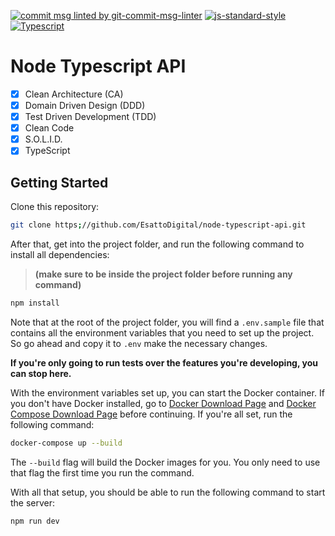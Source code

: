 [![commit msg linted by git-commit-msg-linter](https://badgen.net/badge/git-commit-msg-linter/3.0.0/yellow)](https://www.npmjs.com/package/git-commit-msg-linter)
[![js-standard-style](https://img.shields.io/badge/code%20style-standard-brightgreen.svg)](http://standardjs.com)
[![Typescript](https://img.shields.io/badge/TypeScript-007ACC?style=flat&logo=typescript&logoColor=white)](https://www.typescriptlang.org/)

# Node Typescript API

- [x] Clean Architecture (CA)
- [x] Domain Driven Design (DDD)
- [x] Test Driven Development (TDD)
- [x] Clean Code
- [x] S.O.L.I.D.
- [x] TypeScript

## Getting Started

Clone this repository:

```bash
git clone https;//github.com/EsattoDigital/node-typescript-api.git
```

After that, get into the project folder, and run the following command to install all dependencies:

> **(make sure to be inside the project folder before running any command)**

```bash
npm install
```

Note that at the root of the project folder, you will find a `.env.sample` file that contains all the environment variables that you need to set up the project. So go ahead and copy it to `.env` make the necessary changes.

**If you're only going to run tests over the features you're developing, you can stop here.**

With the environment variables set up, you can start the Docker container. If you don't have Docker installed, go to [Docker Download Page](https://docs.docker.com/engine/install/) and [Docker Compose Download Page](https://docs.docker.com/compose/install/) before continuing. If you're all set, run the following command:

```bash
docker-compose up --build
```

The `--build` flag will build the Docker images for you. You only need to use that flag the first time you run the command.

With all that setup, you should be able to run the following command to start the server:

```bash
npm run dev
```
